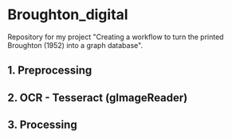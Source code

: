 # Broughton_digital
 Repository for my project "Creating a workflow to turn the printed Broughton (1952) into a graph database".

## 1. Preprocessing
## 2. OCR - Tesseract (gImageReader)
## 3. Processing
